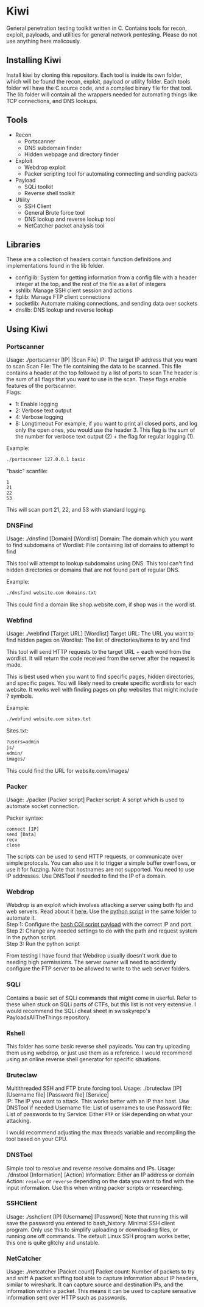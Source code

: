 # Kiwi
General penetration testing toolkit written in C.
Contains tools for recon, exploit, payloads, and utilities for general network pentesting.
Please do not use anything here malicously.

## Installing Kiwi
Install kiwi by cloning this repository. Each tool is inside its own folder, which will be found the recon, exploit, payload or utility folder.
Each tools folder will have the C source code, and a compiled binary file for that tool.
The lib folder will contain all the wrappers needed for automating things like TCP connections, and DNS lookups.

## Tools
- Recon
  - Portscanner
  - DNS subdomain finder
  - Hidden webpage and directory finder
- Exploit
  - Webdrop exploit
  - Packer scripting tool for automating connecting and sending packets
- Payload
  - SQLi toolkit
  - Reverse shell toolkit
- Utility
  - SSH Client
  - General Brute force tool
  - DNS lookup and reverse lookup tool
  - NetCatcher packet analysis tool

## Libraries
These are a collection of headers contain function definitions and implementations found in the lib folder.
- configlib: System for getting information from a config file with a header integer at the top, and the rest of the file as a list of integers
- sshlib: Manage SSH client session and actions
- ftplib: Manage FTP client connections
- socketlib: Automate making connections, and sending data over sockets
- dnslib: DNS lookup and reverse lookup

## Using Kiwi
### Portscanner
Usage: ./portscanner [IP] [Scan File]
IP: The target IP address that you want to scan
Scan File: The file containing the data to be scanned.
           This file contains a header at the top followed by a list of ports to scan
           The header is the sum of all flags that you want to use in the scan.
           These flags enable features of the portscanner.<br>
Flags:
- 1: Enable logging
- 2: Verbose text output
- 4: Verbose logging
- 8: Longtimeout
For example, if you want to print all closed ports, and log only the open ones, you would use the header 3.
This flag is the sum of the number for verbose text output (2) + the flag for regular logging (1). <br>

Example:
```bash
./portscanner 127.0.0.1 basic
```
"basic" scanfile:
```scanfile
1
21
22
53
```
This will scan port 21, 22, and 53 with standard logging.

### DNSFind
Usage: ./dnsfind [Domain] [Wordlist]
Domain: The domain which you want to find subdomains of
Wordlist: File containing list of domains to attempt to find<br>

This tool will attempt to lookup subdomains using DNS.
This tool can't find hidden directories or domains that are not found part of regular DNS.<br>

Example:
```bash
./dnsfind website.com domains.txt
```
This could find a domain like shop.website.com, if shop was in the wordlist.

### Webfind
Usage: ./webfind [Target URL] [Wordlist]
Target URL: The URL you want to find hidden pages on
Wordlist: The list of directories/items to try and find<br>

This tool will send HTTP requests to the target URL + each word from the wordlist.
It will return the code received from the server after the request is made.<br>

This is best used when you want to find specific pages, hidden directories, and specific pages.
You will likely need to create specific wordlists for each website.
It works well with finding pages on php websites that might include ? symbols.

Example:
```bash
./webfind website.com sites.txt
```
Sites.txt:
```txt
?users=admin
js/
admin/
images/
```
This could find the URL for website.com/images/

### Packer
Usage: ./packer [Packer script]
Packer script: A script which is used to automate socket connection.

Packer syntax:
```packer
connect [IP]
send [Data]
recv
close
```
The scripts can be used to send HTTP requests, or communicate over simple protocals.
You can also use it to trigger a simple buffer overflows, or use it for fuzzing.
Note that hostnames are not supported. You need to use IP addresses.
Use DNSTool if needed to find the IP of a domain.

### Webdrop
Webdrop is an exploit which involves attacking a server using both ftp and web servers.
Read about it [here.](exploit/webdrop/webdrop.md)
Use the [python script](exploit/webdrop/webdrop.py) in the same folder to automate it.<br>
Step 1:
Configure the [bash CGI script payload](payload/rshell/cgibash.sh) with the correct IP and port.<br>
Step 2:
Change any needed settings to do with the path and request system in the python script.<br>
Step 3:
Run the python script<br>

From testing I have found that Webdrop usually doesn't work due to needing high permissions.
The server owner will need to accidently configure the FTP server to be allowed to write to the web server folders.

### SQLi
Contains a basic set of SQLi commands that might come in userful.
Refer to these when stuck on SQLi parts of CTFs, but this list is not very extensive.
I would recommend the SQLi cheat sheet in swisskyrepo's PayloadsAllTheThings repository.

### Rshell
This folder has some basic reverse shell payloads.
You can try uploading them using webdrop, or just use them as a reference.
I would recommend using an online reverse shell generator for specific situations.

### Bruteclaw
Multithreaded SSH and FTP brute forcing tool.
Usage: ./bruteclaw [IP] [Username file] [Password file] [Service]<br>
IP: The IP you want to attack. This works better with an IP than host. Use DNSTool if needed
Username file: List of usernames to use
Password file: List of passwords to try
Service: Either `FTP` or `SSH` depending on what your attacking.

I would recommend adjusting the max threads variable and recompiling the tool based on your CPU.

### DNSTool
Simple tool to resolve and reverse resolve domains and IPs.
Usage: ./dnstool [Information] [Action]
Information: Either an IP address or domain
Action: `resolve` or `reverse` depending on the data you want to find with the input information.
Use this when writing packer scripts or researching.

### SSHClient
Usage: ./sshclient [IP] [Username] [Password]
Note that running this will save the password you entered to bash_history.
Minimal SSH client program. Only use this to simplify uploading or downloading files, or running one off commands.
The default Linux SSH program works better, this one is quite glitchy and unstable.

### NetCatcher
Usage: ./netcatcher [Packet count]
Packet count: Number of packets to try and sniff
A packet sniffing tool able to capture information about IP headers, similar to wireshark.
It can capture source and destination IPs, and the information within a packet.
This means it can be used to capture sensative information sent over HTTP such as passwords.

